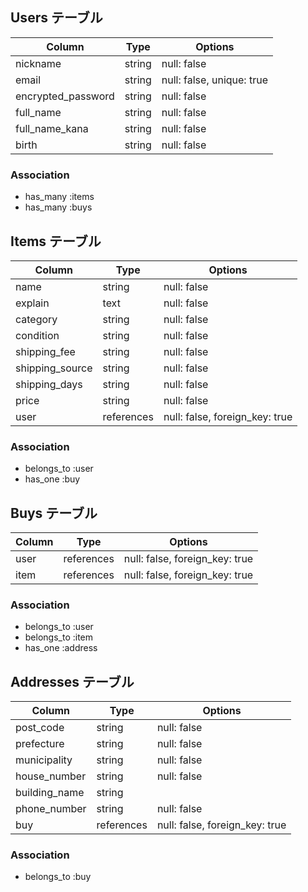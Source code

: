 ## Users テーブル

| Column             | Type   | Options                   |
| -------------------|--------|---------------------------|
| nickname           | string | null: false               |
| email              | string | null: false, unique: true |
| encrypted_password | string | null: false               |
| full_name          | string | null: false               |
| full_name_kana     | string | null: false               |
| birth              | string | null: false               |


### Association
- has_many :items
- has_many :buys




## Items テーブル

| Column          | Type       | Options                        |
| ----------------|------------|--------------------------------|
| name            | string     | null: false                    |
| explain         | text       | null: false                    |
| category        | string     | null: false                    |
| condition       | string     | null: false                    |
| shipping_fee    | string     | null: false                    |
| shipping_source | string     | null: false                    |
| shipping_days   | string     | null: false                    |
| price           | string     | null: false                    |
| user            | references | null: false, foreign_key: true |


### Association
- belongs_to :user
- has_one :buy




## Buys テーブル

| Column | Type       | Options                        |
| -------|------------|--------------------------------|
| user   | references | null: false, foreign_key: true |
| item   | references | null: false, foreign_key: true |


### Association
- belongs_to :user
- belongs_to :item
- has_one :address




## Addresses テーブル

| Column        | Type       | Options                        |
| --------------|------------|--------------------------------|
| post_code     | string     | null: false                    |
| prefecture    | string     | null: false                    |
| municipality  | string     | null: false                    |
| house_number  | string     | null: false                    |
| building_name | string     |                                |
| phone_number  | string     | null: false                    |
| buy           | references | null: false, foreign_key: true |


### Association
- belongs_to :buy